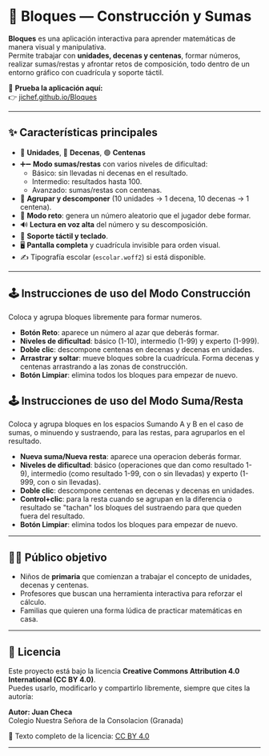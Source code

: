 # 🧩 Bloques — Construcción y Sumas

**Bloques** es una aplicación interactiva para aprender matemáticas de manera visual y manipulativa.  
Permite trabajar con **unidades, decenas y centenas**, formar números, realizar sumas/restas y afrontar retos de composición, todo dentro de un entorno gráfico con cuadrícula y soporte táctil.

🔗 **Prueba la aplicación aquí:**  
👉 [jichef.github.io/Bloques](https://jichef.github.io/Bloques)

---

## ✨ Características principales

- 🔵 **Unidades**, 🔴 **Decenas**, 🟢 **Centenas**  
- ➕➖ **Modo sumas/restas** con varios niveles de dificultad:  
  - Básico: sin llevadas ni decenas en el resultado.  
  - Intermedio: resultados hasta 100.  
  - Avanzado: sumas/restas con centenas.  
- 🧮 **Agrupar y descomponer** (10 unidades → 1 decena, 10 decenas → 1 centena).  
- 🎯 **Modo reto**: genera un número aleatorio que el jugador debe formar.  
- 🔊 **Lectura en voz alta** del número y su descomposición.  
- 📱 **Soporte táctil y teclado**.  
- 🖥️ **Pantalla completa** y cuadrícula invisible para orden visual.  
- ✍️ Tipografía escolar (`escolar.woff2`) si está disponible.  

---

## 🕹️ Instrucciones de uso del Modo Construcción

Coloca y agrupa bloques libremente para formar numeros.

- **Botón Reto**: aparece un número al azar que deberás formar.  
- **Niveles de dificultad**: básico (1-10), intermedio (1-99) y experto (1-999).
- **Doble clic**: descompone centenas en decenas y decenas en unidades.  
- **Arrastrar y soltar**: mueve bloques sobre la cuadrícula. Forma decenas y centenas arrastrando a las zonas de construcción.
- **Botón Limpiar**: elimina todos los bloques para empezar de nuevo.  

## 🕹️ Instrucciones de uso del Modo Suma/Resta

Coloca y agrupa bloques en los espacios Sumando A y B en el caso de sumas, o minuendo y sustraendo, para las restas, para agruparlos en el resultado. 

- **Nueva suma/Nueva resta**: aparece una operacion deberás formar.  
- **Niveles de dificultad**: básico (operaciones que dan como resultado 1-9), intermedio (como resultado 1-99, con o sin llevadas) y experto (1-999, con o sin llevadas).
- **Doble clic**: descompone centenas en decenas y decenas en unidades.  
- **Control+clic**: para la resta cuando se agrupan en la diferencia o resultado se "tachan" los bloques del sustraendo para que queden fuera del resultado.
- **Botón Limpiar**: elimina todos los bloques para empezar de nuevo.  

---

## 👩‍🏫 Público objetivo

- Niños de **primaria** que comienzan a trabajar el concepto de unidades, decenas y centenas.  
- Profesores que buscan una herramienta interactiva para reforzar el cálculo.  
- Familias que quieren una forma lúdica de practicar matemáticas en casa.  

---

## 📜 Licencia

Este proyecto está bajo la licencia **Creative Commons Attribution 4.0 International (CC BY 4.0)**.  
Puedes usarlo, modificarlo y compartirlo libremente, siempre que cites la autoría:  

**Autor: Juan Checa**  
Colegio Nuestra Señora de la Consolacion (Granada)


📖 Texto completo de la licencia: [CC BY 4.0](LICENSE.md)

---


